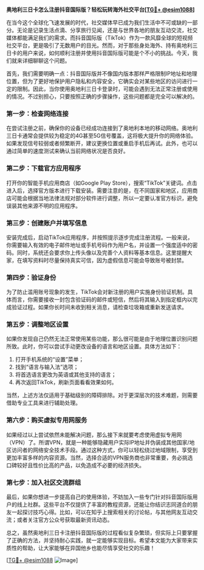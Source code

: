 **奥地利三日卡怎么注册抖音国际版？轻松玩转海外社交平台[[TG💪+ @esim1088](https://t.me/s/esim1088)]**

在当今这个全球化飞速发展的时代，社交媒体早已成为我们生活中不可或缺的一部分。无论是记录生活点滴、分享旅行见闻，还是与世界各地的朋友互动交流，社交媒体都能满足我们的需求。而抖音国际版（TikTok）作为一款风靡全球的短视频社交平台，更是吸引了无数用户的目光。然而，对于那些身处海外、持有奥地利三日卡的用户来说，如何顺利注册并使用抖音国际版可能是个不小的挑战。今天，我们就来详细聊聊这个问题。

首先，我们需要明确一点：抖音国际版并不像国内版本那样严格限制IP地址和地理位置，但为了更好地保护用户隐私和内容安全，它确实会对某些地区的访问进行一定的限制。因此，当你使用奥地利三日卡登录时，可能会遇到无法正常注册或使用的情况。不过别担心，只要按照正确的步骤操作，这些问题都是完全可以解决的。

### **第一步：检查网络连接**
在尝试注册之前，确保你的设备已经成功连接到了奥地利本地的移动网络。奥地利三日卡通常会提供较为稳定的4G甚至5G信号覆盖，这将极大提升你的网络体验。如果发现信号较弱或者频繁断开，建议更换位置或重启手机后再试。此外，也可以通过简单的速度测试来确认当前网络状况是否良好。

### **第二步：下载官方应用程序**
打开你的智能手机应用商店（如Google Play Store），搜索“TikTok”关键词。点击进入后，选择官方版本进行下载安装。需要注意的是，在不同国家和地区，应用商店可能会根据当地法律法规对部分软件进行调整，所以一定要认准官方标识，避免误装其他来源不明的应用程序。

### **第三步：创建账户并填写信息**
安装完成后，启动TikTok应用程序，并按照提示逐步完成注册流程。一般来说，你需要输入有效的电子邮件地址或手机号码作为用户名，并设置一个强度适中的密码。同时，系统还会要求你上传头像以及完善个人资料等基本信息。这里提醒大家，在填写资料时尽量保持真实可信，因为虚假信息可能会导致账号被封禁。

### **第四步：验证身份**
为了防止滥用账号现象的发生，TikTok会对新注册的用户实施身份验证机制。具体而言，你需要接收一封包含验证码的邮件或短信，然后将其输入到指定框内以完成验证过程。如果你长时间未收到相关消息，请检查垃圾箱或重新发送请求。

### **第五步：调整地区设置**
如果你发现自己仍然无法正常使用某些功能，那么很可能是由于地理位置识别问题所致。此时，你可以尝试手动更改设备的语言和地区设置。具体方法如下：
1. 打开手机系统的“设置”菜单；
2. 找到“语言与输入法”选项；
3. 将首选语言更改为英语或其他支持的语言；
4. 再次返回TikTok，刷新页面看看效果如何。

当然，上述方法仅适用于基础级别的障碍排除。对于更深层次的技术难题，则需要借助专业工具来进行辅助处理。

### **第六步：购买虚拟专用网服务**
如果经过以上尝试依然未能解决问题，那么接下来就要考虑使用虚拟专用网（VPN）了。所谓VPN，就是一种能够隐藏用户实际IP地址并伪装成其他国家/地区访问者的网络安全技术手段。通过这种方式，你可以轻松绕过地域限制，享受到更加丰富多样的内容资源。当然，选择合适的VPN服务商也非常重要，务必挑选口碑较好且性价比高的产品，以免造成不必要的经济损失。

### **第七步：加入社区交流群组**
最后，如果你想进一步提高自己的使用体验，不妨加入一些专门针对抖音国际版用户的线上社群。这些平台不仅提供了丰富的教程资源，还能让你结识志同道合的朋友一起探讨技巧心得。比如，可以在知乎上搜索相关的讨论帖，与其他网友互动交流；或者关注官方公众号获取最新资讯动态。

总之，虽然奥地利三日卡注册抖音国际版的过程看似复杂繁琐，但实际上只要掌握了正确的方法，并坚持耐心实践，就一定能够实现目标。希望本文能为大家带来实质性的帮助，让大家能够在异国他乡也能尽情享受社交的乐趣！

[[TG💪+ @esim1088](https://t.me/s/esim1088) ![Image](https://i.postimg.cc/4NQfJmqS/Snipaste-2025-05-13-00-14-12.png)]